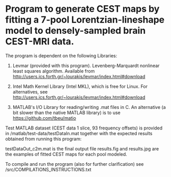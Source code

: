 # Program to generate CEST maps by fitting a 7-pool Lorentzian-lineshape model to densely-sampled brain CEST-MRI data.

The program is dependent on the following Libraries:

1. Levmar (provided with this program). Levenberg-Marquardt nonlinear least squares algorithm. Available from http://users.ics.forth.gr/~lourakis/levmar/index.html#download

2. Intel Math Kernel Library (Intel MKL), which is free for Linux. For alternatives, see http://users.ics.forth.gr/~lourakis/levmar/index.html#download

3. MATLAB's I/O Library for reading/writing .mat files in C. An alternative (a bit slower than the native MATLAB library) is to use https://github.com/tbeu/matio

Test MATLAB dataset (CEST data 1 slice, 93 frequency offsets) is provided in /matlab/test-data/testDataIn.mat together with the expected results obtained from running this program: 

testDataOut_c2m.mat is the final output file
results.fig and results.jpg are the examples of fitted CEST maps for each pool modeled. 

To compile and run the program (also for further clarification) see /src/COMPILATIONS_INSTRUCTIONS.txt
 
